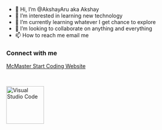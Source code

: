 - 👋 Hi, I’m @AkshayAru aka Akshay
- 👀 I’m interested in learning new technology
- 🌱 I’m currently learning whatever I get chance to explore
- 💞️ I’m looking to collaborate on anything and everything
- 📫 How to reach me email me

### Connect with me
[McMaster Start Coding Website](http://outreach.mcmaster.ca)

<br />

[<img align="left" alt="Visual Studio Code" width="100px" src="https://w7.pngwing.com/pngs/407/726/png-transparent-cartoon-school-cartoon-child-child-photography-hand-thumbnail.png" />][WebPlaylist]

[WebPlaylist]: https://www.youtube.com/watch?v=ECuqb5Tv9qI&ab_channel=codeSTACKr


<!---
AkshayAru/AkshayAru is a ✨ special ✨ repository because its `README.md` (this file) appears on your GitHub profile.
You can click the Preview link to take a look at your changes.
--->
